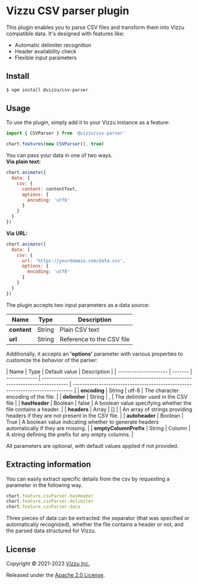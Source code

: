 # Vizzu CSV parser plugin

This plugin enables you to parse CSV files and transform them into Vizzu compatible data. It's designed with features like:

- Automatic delimiter recognition
- Header availability check
- Flexible input parameters

## Install

```sh
$ npm install @vizzu/csv-parser
```

## Usage

To use the plugin, simply add it to your Vizzu instance as a feature:

```javascript
import { CSVParser } from '@vizzu/csv-parser'

chart.features(new CSVParser(), true)
```

You can pass your data in one of two ways.<be></br>
**Via plain text:**

```javascript
chart.animate({
  data: {
    csv: {
      content: contentText,
      options: {
        encoding: 'utf8'
      }
    }
  }
})
```

**Via URL:**

```javascript
chart.animate({
  data: {
    csv: {
      url: 'https://yourdomain.com/data.csv',
      options: {
        encoding: 'utf8'
      }
    }
  }
})
```

The plugin accepts two input parameters as a data source:

| Name        | Type   | Description               |
| ----------- | ------ | ------------------------- |
| **content** | String | Plain CSV text            |
| **url**     | String | Reference to the CSV file |

Additionally, it accepts an **'options'** parameter with various properties to customize the behavior of the parser:

| Name                  | Type    | Default value | Description                                                                               |
| --------------------- | ------- | ------------- | ----------------------------------------------------------------------------------------- | ------------------------------------------------------------------------------ |
| **encoding**          | String  | utf-8         | The character encoding of the file.                                                       |
| **delimiter**         | String  | ,             | The delimiter used in the CSV file                                                        |
| **hasHeader**         | Boolean | false         | A boolean value specifying whether the file contains a header.                            |
| **headers**           | Array   | []            |                                                                                           | An array of strings providing headers if they are not present in the CSV file. |
| **autoheader**        | Boolean | True          | A boolean value indicating whether to generate headers automatically if they are missing. |
| **emptyColumnPrefix** | String  | Column        | A string defining the prefix for any empty columns.                                       |

All parameters are optional, with default values applied if not provided.

## Extracting information

You can easily extract specific details from the csv by requesting a parameter in the following way.

```javascript
chart.feature.csvParser.hasHeader
chart.feature.csvParser.delimiter
chart.feature.csvParser.data
```

Three pieces of data can be extracted: the separator (that was specified or automatically recognized), whether the file contains a header or not, and the parsed data structured for Vizzu.

## License

Copyright © 2021-2023 [Vizzu Inc.](https://vizzuhq.com)

Released under the
[Apache 2.0 License](https://lib.vizzuhq.com/latest/LICENSE/).
